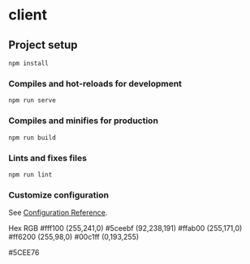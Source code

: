 # client

## Project setup
```
npm install
```

### Compiles and hot-reloads for development
```
npm run serve
```

### Compiles and minifies for production
```
npm run build
```

### Lints and fixes files
```
npm run lint
```

### Customize configuration
See [Configuration Reference](https://cli.vuejs.org/config/).


Hex RGB #fff100 (255,241,0) #5ceebf (92,238,191) #ffab00 (255,171,0) #ff6200 (255,98,0) #00c1ff (0,193,255)


#5CEE76